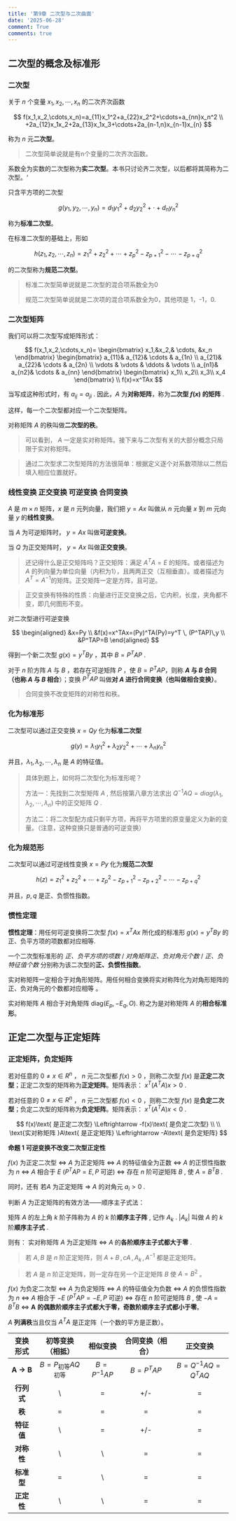 ```yaml
---
title: '第9章	二次型与二次曲面'
date: '2025-06-28'
comment: True
comments: true
---
```


## 二次型的概念及标准形

### 二次型

关于 $n$ 个变量 $x_1,x_2,\cdots,x_n$ 的二次齐次函数

$$
f(x_1,x_2,\cdots,x_n)=a_{11}x_1^2+a_{22}x_2^2+\cdots+a_{nn}x_n^2
\\
+2a_{12}x_1x_2+2a_{13}x_1x_3+\cdots+2a_{n-1,n}x_{n-1}x_{n}
$$

称为 $n$ 元**二次型**。

> 二次型简单说就是有n个变量的二次齐次函数。

系数全为实数的二次型称为**实二次型**。本书只讨论齐二次型，以后都将其简称为二次型。‘

只含平方项的二次型

$$
g(y_1,y_2,\cdots,y_n)=d_1y_1^2+d_2y_2^2+\cdot+d_ny_n^2
$$

称为**标准二次型**。

在标准二次型的基础上，形如

$$
h(z_1,z_2,\cdots,z_n)=z_1^2+z_2^2+\cdots+z_p^2-z_{p+1}^2-\cdots-z_{p+q}^2
$$

的二次型称为**规范二次型**。

> 标准二次型简单说就是二次型的混合项系数全为0
>
> 规范二次型简单说就是二次项的混合项系数全为0，其他项是 1，-1，0.

### 二次型矩阵

我们可以将二次型写成矩阵形式：

$$
f(x_1,x_2,\cdots,x_n)=
\begin{bmatrix}
 x_1,&x_2,& \cdots, &x_n
\end{bmatrix}
\begin{bmatrix}  
  a_{11}& a_{12}& \cdots  & a_{1n} \\  
  a_{21}& a_{22}& \cdots  & a_{2n} \\  
  \vdots & \vdots & \ddots & \vdots \\  
  a_{n1}& a_{n2}& \cdots  & a_{nn}  
\end{bmatrix}  
\begin{bmatrix}
 x_1\\
 x_2\\
 x_3\\
x_4
\end{bmatrix}
\\
f(x)=x^TAx
$$

当写成这种形式时，有 $a_{ij}=a_{ji}$ . 因此，$A$ 为**对称矩阵**，称为**二次型 $f(x)$ 的矩阵** .

这样，每一个二次型都对应一个二次型矩阵。

对称矩阵 $A$ 的秩叫做**二次型的秩**。

> 可以看到， $A$ 一定是实对称矩阵。接下来与二次型有关的大部分概念只局限于实对称矩阵。

> 通过二次型求二次型矩阵的方法很简单：根据定义逐个对系数项除以二然后填入相应位置就好。

### 线性变换 正交变换 可逆变换 合同变换

$A$ 是 $m\times n$ 矩阵，$x$ 是 $n$ 元列向量，我们把 $y=Ax$ 叫做从 $n$ 元向量 $x$ 到 $m$ 元向量 $y$ 的**线性变换**。

当 $A$ 为可逆矩阵时， $y=Ax$ 叫做**可逆变换**。

当 $Q$ 为正交矩阵时， $y=Ax$ 叫做**正交变换**。

> 还记得什么是正交矩阵吗？正交矩阵：满足 $A^TA=E$ 的矩阵。或者描述为 $A$ 的列向量为单位向量（内积为1），且两两正交（互相垂直）。或者描述为 $A^T=A^{-1}$的矩阵。正交矩阵一定是方阵，且可逆。

> 正交变换有特殊的性质：向量进行正交变换之后，它内积，长度，夹角都不变，即几何图形不变。

对二次型进行可逆变换

$$
\begin{aligned}
&x=Py
\\
&f(x)=x^TAx=(Py)^TA(Py)=y^T \, (P^TAP)\,y
\\
&P^TAP=B
\end{aligned}
$$

得到一个新二次型 $g(x)=y^TBy$ ，其中 $B=P^TAP$ .

对于 $n$ 阶方阵 $A$ 与 $B$ ，若存在可逆矩阵 $P$ ，使 $B=P^TAP$，则称 **$A$ 与 $B$ 合同（也称 $A$ 与 $B$ 相合**）；变换 $P^TAP$ 叫做**对 $A$ 进行合同变换（也叫做相合变换）**。

> 合同变换不改变矩阵的对称性和秩。

### 化为标准形

二次型可以通过正交变换 $x=Qy$ 化为**标准二次型**

$$
g(y)=\lambda_1y_1^2+\lambda_2y_2^2+\cdots+\lambda_ny_n^2
$$

并且，$\lambda_1,\lambda_2,\cdots,\lambda_n$ 是 $A$ 的特征值。

> 具体到题上，如何将二次型化为标准形呢？
>
> 方法一：先找到二次型矩阵 $A$ , 然后按第八章方法求出 $Q^{-1}AQ=diag(\lambda_1,\lambda_2,\cdots,\lambda_n)$ 中的正交矩阵 $Q$ .
>
> 方法二：将二次型配方成只剩平方项，再将平方项里的原变量定义为新的变量。（注意，这种变换只是普通的可逆变换）

### 化为规范形

二次型可以通过可逆线性变换 $x=Py$ 化为**规范二次型**

$$
h(z)=z_1^2+z_2^2+\cdots+z_p^2-z_{p+1}^2-z_{p+2}^2-\cdots-z_{p+q}^2
$$

并且，$p,q$ 是正、负惯性指数。

### 惯性定理

**惯性定理**：用任何可逆变换将二次型 $f(x)=x^TAx$ 所化成的标准形 $g(x)=y^TBy$ 的正、负平方项的项数都对应相等.



一个二次型标准形的 *正、负平方项的项数* /  *对角矩阵正、负对角元个数* / *正、负特征值个数* 分别称为该二次型的**正、负惯性指数**。

实对称矩阵一定相合于对角形矩阵。用任何相合变换将实对称阵化为对角形矩阵的正、负对角元的个数都对应相等 。

实对称矩阵 $A$ 相合于对角矩阵 $\mathrm{diag}(E_p,-E_q,O).$ 称之为是对称矩阵 $A$ 的**相合标准形**。

## 正定二次型与正定矩阵

### 正定矩阵，负定矩阵

若对任意的 $0\ne x\in R^n$ ， $n$ 元二次型都 $f(x)>0$ ，则称二次型 $f(x)$ 是**正定二次型**；正定二次型的矩阵称为**正定矩阵**。矩阵表示： $x^T(A^TA)x>0$ .

若对任意的 $0\ne x\in R^n$ ， $n$ 元二次型都 $f(x)<0$ ，则称二次型 $f(x)$ 是**负定二次型**；负定二次型的矩阵称为**负定矩阵**。矩阵表示： $x^T(A^TA)x<0$ .

$$
f(x)\text{ 是正定二次型} \Leftrightarrow -f(x)\text{ 是负定二次型}
\\
\\
\text{实对称矩阵 }A\text{ 是正定矩阵} \Leftrightarrow -A\text{ 是负定矩阵}
$$

**命题 1 可逆变换不改变二次型正定性** 



 $f(x)$ 为正定二次型 $\Leftrightarrow$ $A$ 为正定矩阵 $\Leftrightarrow$ $A$ 的特征值全为正数 $\Leftrightarrow$ $A$ 的正惯性指数为 $n$ $\Leftrightarrow$ $A$ 相合于 $E$ $(P^TAP=E,\,P\text{ 可逆})$  $\Leftrightarrow$ 存在 $n$ 阶可逆矩阵 $B$ , 使 $A=B^TB$ .



同时，还有 若$A$ 为正定矩阵 $\Rightarrow$ $A$ 的对角元 $a_i>0$ .

判断 $A$ 为正定矩阵的有效方法——顺序主子式法：

矩阵 $A$ 的左上角 $k$ 阶子阵称为 $A$ 的 $k$ 阶**顺序主子阵** , 记作 $A_k$ . $|A_k|$ 叫做 $A$ 的 $k$ 阶**顺序主子式**  .

则有： 实对称矩阵 $A$ 为正定矩阵 $\Leftrightarrow$ $A$ 的**各阶顺序主子式都大于零** .

> 若 $A,B$ 是 $n$ 阶正定矩阵，则 $A+B\,,\,cA\,,\,A_k\,,\,A^{-1}$ 都是正定矩阵。

> 若 $A$ 是 $n$ 阶正定矩阵，则一定存在另一个正定矩阵 $B$ 使 $A=B^2$ 。



 $f(x)$ 为负定二次型 $\Leftrightarrow$ $A$ 为负定矩阵 $\Leftrightarrow$ $A$ 的特征值全为负数 $\Leftrightarrow$ $A$ 的负惯性指数为 $n$ $\Leftrightarrow$ $A$ 相合于 $-E$ $(P^TAP=-E,\,P\text{ 可逆})$  $\Leftrightarrow$ 存在 $n$ 阶可逆矩阵 $B$ , 使 $-A=B^TB$  $\Leftrightarrow$ $\mathbf{A}$ **的偶数阶顺序主子式都大于零，奇数阶顺序主子式都小于零**。

$A$ **列满秩**当且仅当 $A^TA$ 是正定阵（一个数的平方是正数）。

|  变换形式  |        初等变换（相抵）         |   相似变换   | 合同变换（相合） |      正交变换      |
| :--------: | :-----------------------------: | :----------: | :--------------: | :----------------: |
| **A → B**  | $B=P_\text{初等}AQ_\text{初等}$ | $B=P^{-1}AP$ |    $B=P^TAP$     | $B=Q^{-1}AQ=Q^TAQ$ |
| **行列式** |                \                |      =       |       +/-        |         =          |
|   **秩**   |                =                |      =       |        =         |         =          |
| **特征值** |                \                |      =       |       +/-        |         =          |
| **对称性** |                \                |      \       |        =         |         =          |
| **标准型** |                =                |      \       |        =         |         =          |
| **正定性** |                \                |      \       |        =         |         =          |

